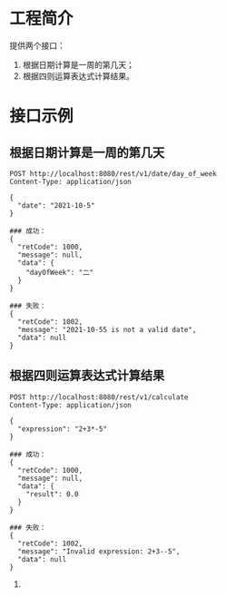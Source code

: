 # 工程简介

提供两个接口：

1. 根据日期计算是一周的第几天；
2. 根据四则运算表达式计算结果。

# 接口示例

## 根据日期计算是一周的第几天

```http
POST http://localhost:8080/rest/v1/date/day_of_week
Content-Type: application/json

{
  "date": "2021-10-5"
}

### 成功：
{
  "retCode": 1000,
  "message": null,
  "data": {
    "dayOfWeek": "二"
  }
}

### 失败：
{
  "retCode": 1002,
  "message": "2021-10-55 is not a valid date",
  "data": null
}
```

## 根据四则运算表达式计算结果

```http
POST http://localhost:8080/rest/v1/calculate
Content-Type: application/json

{
  "expression": "2+3*-5"
}

### 成功：
{
  "retCode": 1000,
  "message": null,
  "data": {
    "result": 0.0
  }
}

### 失败：
{
  "retCode": 1002,
  "message": "Invalid expression: 2+3--5",
  "data": null
}
```



1. 



